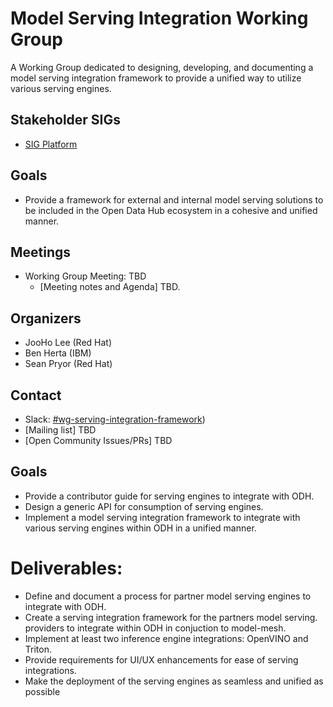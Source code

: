# Model Serving Integration Working Group

A Working Group dedicated to designing, developing, and documenting a model serving integration framework to provide a unified way to utilize various serving engines. 

## Stakeholder SIGs
* [SIG Platform](/sig-platform)

## Goals

- Provide a framework for external and internal model serving solutions to be included in the Open Data Hub ecosystem in a cohesive and unified manner.

## Meetings
* Working Group Meeting: TBD
  * [Meeting notes and Agenda] TBD.


## Organizers

* JooHo Lee (Red Hat)
* Ben Herta (IBM)
* Sean Pryor (Red Hat)

## Contact
- Slack: [#wg-serving-integration-framework](https://join.slack.com/share/enQtMzk1NDk0OTAyODg4MS1mYTYwZDk1NGZkZTJiMGMwZDRmY2MzMDQwNTFmMDg3ZDE1MjlmNmFlZmEwNmJmM2ZmYmI3YTdjNjBjODZiYmUx))
- [Mailing list] TBD
- [Open Community Issues/PRs] TBD


## Goals

* Provide a contributor guide for serving engines to integrate with ODH.
* Design a generic API for consumption of serving engines.
* Implement a model serving integration framework to integrate with various serving engines within ODH in a unified manner.


# Deliverables:

- Define and document a process for partner model serving engines to integrate with ODH. 
- Create a serving integration framework for the partners model serving. providers to integrate within ODH in conjuction to model-mesh.
- Implement at least two inference engine integrations: OpenVINO and Triton.
- Provide requirements for UI/UX enhancements for ease of serving integrations.
- Make the deployment of the serving engines as seamless and unified as possible